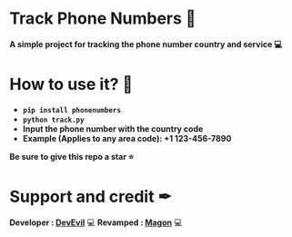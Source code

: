 # Track Phone Numbers 👀
**A simple project for tracking the phone number country and service 💻**
# How to use it? 🤔
- **``pip install phonenumbers``**
- **``python track.py``**
- **Input the phone number with the country code**
- **Example (Applies to any area code): +1 123-456-7890**

**Be sure to give this repo a star ⭐**
# Support and credit ✒
**Developer : [DevEvil](https://devevil.com)** 💻
**Revamped : [Magon](https://vestra.lol)** 💻
